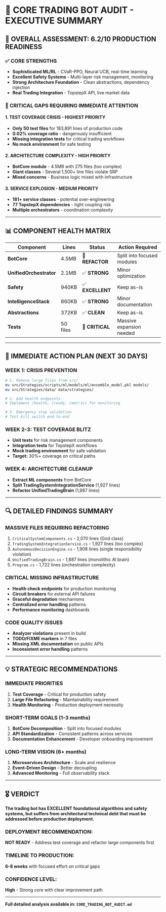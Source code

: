 # 🚨 CORE TRADING BOT AUDIT - EXECUTIVE SUMMARY

## 🎯 OVERALL ASSESSMENT: 6.2/10 PRODUCTION READINESS

### ✅ **CORE STRENGTHS**
- **Sophisticated ML/RL** - CVaR-PPO, Neural UCB, real-time learning
- **Excellent Safety Systems** - Multi-layer risk management, monitoring
- **Strong Architecture Foundation** - Clean abstractions, dependency injection
- **Real Trading Integration** - TopstepX API, live market data

### 🚨 **CRITICAL GAPS REQUIRING IMMEDIATE ATTENTION**

#### 1. **TEST COVERAGE CRISIS** - HIGHEST PRIORITY
- **Only 50 test files** for 183,891 lines of production code
- **0.02% coverage ratio** - dangerously insufficient
- **Missing integration tests** for critical trading workflows
- **No mock environment** for safe testing

#### 2. **ARCHITECTURE COMPLEXITY** - HIGH PRIORITY
- **BotCore module** - 4.5MB with 275 files (too complex)
- **Giant classes** - Several 1,500+ line files violate SRP
- **Mixed concerns** - Business logic mixed with infrastructure

#### 3. **SERVICE EXPLOSION** - MEDIUM PRIORITY  
- **181+ service classes** - potential over-engineering
- **77 TopstepX dependencies** - tight coupling risk
- **Multiple orchestrators** - coordination complexity

---

## 📊 COMPONENT HEALTH MATRIX

| Component | Lines | Status | Action Required |
|-----------|-------|--------|----------------|
| **BotCore** | 4.5MB | 🚨 **REFACTOR** | Split into focused modules |
| **UnifiedOrchestrator** | 2.1MB | ✅ **STRONG** | Minor optimization |
| **Safety** | 940KB | ✅ **EXCELLENT** | Keep as-is |
| **IntelligenceStack** | 860KB | ✅ **STRONG** | Minor documentation |
| **Abstractions** | 372KB | ✅ **CLEAN** | Keep as-is |
| **Tests** | 50 files | 🚨 **CRITICAL** | Massive expansion needed |

---

## 🎯 IMMEDIATE ACTION PLAN (NEXT 30 DAYS)

### **WEEK 1: CRISIS PREVENTION**
```bash
# 1. Remove large files from src/
mv src/Strategies/scripts/ml/models/ml/ensemble_model.pkl models/
mv src/Strategies/data/ data/strategies/

# 2. Add health endpoints
# Implement /health, /ready, /metrics for monitoring

# 3. Emergency stop validation  
# Test kill switch end-to-end
```

### **WEEK 2-3: TEST COVERAGE BLITZ**
- **Unit tests** for risk management components
- **Integration tests** for TopstepX workflows  
- **Mock trading environment** for safe validation
- **Target:** 30%+ coverage on critical paths

### **WEEK 4: ARCHITECTURE CLEANUP**
- **Extract ML components** from BotCore
- **Split TradingSystemIntegrationService** (1,927 lines)
- **Refactor UnifiedTradingBrain** (1,887 lines)

---

## 🔍 DETAILED FINDINGS SUMMARY

### **MASSIVE FILES REQUIRING REFACTORING**
1. `CriticalSystemComponents.cs` - 2,070 lines (God class)
2. `TradingSystemIntegrationService.cs` - 1,927 lines (too complex)
3. `AutonomousDecisionEngine.cs` - 1,908 lines (single responsibility violation)
4. `UnifiedTradingBrain.cs` - 1,887 lines (monolithic AI brain)
5. `Program.cs` - 1,722 lines (orchestration complexity)

### **CRITICAL MISSING INFRASTRUCTURE**
- **Health check endpoints** for production monitoring
- **Circuit breakers** for external API failures
- **Graceful degradation** mechanisms
- **Centralized error handling** patterns
- **Performance monitoring** dashboards

### **CODE QUALITY ISSUES**
- **Analyzer violations** present in build
- **TODO/FIXME markers** in 7 files
- **Missing XML documentation** on public APIs
- **Inconsistent error handling** patterns

---

## 💡 STRATEGIC RECOMMENDATIONS

### **IMMEDIATE PRIORITIES**
1. **Test Coverage** - Critical for production safety
2. **Large File Refactoring** - Maintainability requirement  
3. **Health Monitoring** - Production deployment necessity

### **SHORT-TERM GOALS (1-3 months)**
1. **BotCore Decomposition** - Split into focused modules
2. **API Standardization** - Consistent patterns across services
3. **Documentation Enhancement** - Developer onboarding improvement

### **LONG-TERM VISION (6+ months)**
1. **Microservices Architecture** - Scale and resilience
2. **Event-Driven Design** - Better decoupling
3. **Advanced Monitoring** - Full observability stack

---

## 🎖️ VERDICT

**The trading bot has EXCELLENT foundational algorithms and safety systems, but suffers from architectural technical debt that must be addressed before production deployment.**

### **DEPLOYMENT RECOMMENDATION:** 
**NOT READY** - Address test coverage and refactor large components first

### **TIMELINE TO PRODUCTION:**
**6-8 weeks** with focused effort on critical gaps

### **CONFIDENCE LEVEL:**
**High** - Strong core with clear improvement path

---

**Full detailed analysis available in: `CORE_TRADING_BOT_AUDIT.md`**